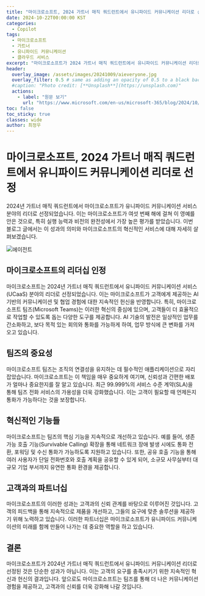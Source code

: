 ```yaml
---
title: "마이크로소프트, 2024 가트너 매직 쿼드런트에서 유니파이드 커뮤니케이션 리더로 선정"
date: 2024-10-22T00:00:00 KST
categories:
  - Copilot
tags:
  - 마이크로소프트
  - 가트너
  - 유니파이드 커뮤니케이션
  - 클라우드 서비스
excerpt: "마이크로소프트가 2024 가트너 매직 쿼드런트에서 유니파이드 커뮤니케이션 리더로 선정된 이유와 혁신을 살펴봅니다."
header:
  overlay_image: /assets/images/20241009/aieveryone.jpg
  overlay_filter: 0.5 # same as adding an opacity of 0.5 to a black background
  #caption: "Photo credit: [**Unsplash**](https://unsplash.com)"
  actions:
    - label: "원문 보기"
      url: "https://www.microsoft.com/en-us/microsoft-365/blog/2024/10/16/microsoft-named-a-leader-in-the-2024-gartner-magic-quadrant-for-unified-communications-as-a-service-for-the-sixth-year-in-a-row/"
toc: false
toc_sticky: true
classes: wide
author: 최정우
---
```


# 마이크로소프트, 2024 가트너 매직 쿼드런트에서 유니파이드 커뮤니케이션 리더로 선정

2024년 가트너 매직 쿼드런트에서 마이크로소프트가 유니파이드 커뮤니케이션 서비스 분야의 리더로 선정되었습니다. 이는 마이크로소프트가 여섯 번째 해에 걸쳐 이 영예를 안은 것으로, 특히 실행 능력과 비전의 완전성에서 가장 높은 평가를 받았습니다. 이번 블로그 글에서는 이 성과의 의미와 마이크로소프트의 혁신적인 서비스에 대해 자세히 살펴보겠습니다.

![에이전트](/mwkorea/assets/images/20241022/2024-UCaaS.webp)

## 마이크로소프트의 리더십 인정

마이크로소프트는 2024년 가트너 매직 쿼드런트에서 유니파이드 커뮤니케이션 서비스(UCaaS) 분야의 리더로 선정되었습니다. 이는 마이크로소프트가 고객에게 제공하는 AI 기반의 커뮤니케이션 및 협업 경험에 대한 지속적인 헌신을 반영합니다. 특히, 마이크로소프트 팀즈(Microsoft Teams)는 이러한 혁신의 중심에 있으며, 고객들이 더 효율적으로 작업할 수 있도록 돕는 다양한 도구를 제공합니다. AI 기술의 발전은 일상적인 업무를 간소화하고, 보다 목적 있는 회의와 통화를 가능하게 하여, 업무 방식에 큰 변화를 가져오고 있습니다.

## 팀즈의 중요성

마이크로소프트 팀즈는 조직의 연결성을 유지하는 데 필수적인 애플리케이션으로 자리 잡았습니다. 마이크로소프트는 이 책임을 매우 중요하게 여기며, 신뢰성과 간편한 배포가 얼마나 중요한지를 잘 알고 있습니다. 최근 99.999%의 서비스 수준 계약(SLA)을 통해 팀즈 전화 서비스의 가용성을 더욱 강화했습니다. 이는 고객이 필요할 때 언제든지 통화가 가능하다는 것을 보장합니다.

## 혁신적인 기능들

마이크로소프트는 팀즈의 핵심 기능을 지속적으로 개선하고 있습니다. 예를 들어, 생존 가능 호출 기능(Survivable Calling) 확장을 통해 네트워크 장애 발생 시에도 통화 전환, 포워딩 및 수신 통화가 가능하도록 지원하고 있습니다. 또한, 공유 호출 기능을 통해 여러 사용자가 단일 전화번호와 호출 계획을 공유할 수 있게 되어, 소규모 사무실부터 대규모 기업 부서까지 유연한 통화 환경을 제공합니다.

## 고객과의 파트너십

마이크로소프트의 이러한 성과는 고객과의 신뢰 관계를 바탕으로 이루어진 것입니다. 고객의 피드백을 통해 지속적으로 제품을 개선하고, 그들의 요구에 맞춘 솔루션을 제공하기 위해 노력하고 있습니다. 이러한 파트너십은 마이크로소프트가 유니파이드 커뮤니케이션의 미래를 함께 만들어 나가는 데 중요한 역할을 하고 있습니다.

## 결론


마이크로소프트가 2024년 가트너 매직 쿼드런트에서 유니파이드 커뮤니케이션 리더로 선정된 것은 단순한 성과가 아닙니다. 이는 고객의 요구를 충족시키기 위한 지속적인 혁신과 헌신의 결과입니다. 앞으로도 마이크로소프트는 팀즈를 통해 더 나은 커뮤니케이션 경험을 제공하고, 고객과의 신뢰를 더욱 강화해 나갈 것입니다.